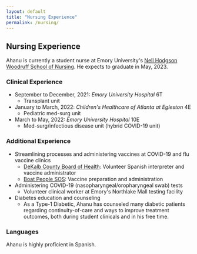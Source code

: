 ```yaml
---
layout: default
title: "Nursing Experience"
permalink: /nursing/
---
```


## Nursing Experience
Ahanu is currently a student nurse at Emory University's [Nell Hodgson Woodruff School of Nursing](https://nursing.emory.edu). He expects to graduate in May, 2023. 

### Clinical Experience
* September to December, 2021: _Emory University Hospital_ 6T
  * Transplant unit  
* January to March, 2022: _Children's Healthcare of Atlanta at Egleston_ 4E
  * Pediatric med-surg unit  
* March to May, 2022: _Emory University Hospital_ 10E
  * Med-surg/infectious disease unit (hybrid COVID-19 unit)

### Additional Experience
* Streamlining processes and administering vaccines at COVID-19 and flu vaccine clinics  
  * [DeKalb County Board of Health](https://www.dekalbhealth.net/): Volunteer Spanish interpreter and vaccine administrator
  * [Boat People SOS](https://www.bpsos.org): Vaccine preparation and administration
* Administering COVID-19 (nasopharyngeal/oropharyngeal swab) tests
  * Volunteer clinical worker at Emory's Northlake Mall testing facility
* Diabetes education and counseling
  * As a Type-1 Diabetic, Ahanu has counseled many diabetic patients regarding continuity-of-care and ways to improve treatment outcomes, both during student clinicals and in his free time.

### Languages
Ahanu is highly proficient in Spanish.
